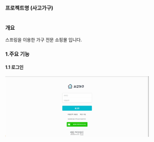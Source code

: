 ### 프로젝트명 (사고가구) 
#
### 개요
스프링을 이용한 가구 전문 쇼핑몰 입니다. 


### 1.주요 기능
#### 1.1 로그인

<img src="https://github.com/ajajee/SAGOGAGU/blob/3de71433d782eeca8d7b78bc448a21197c25331a/ii.gif" style="width: 90%;">
